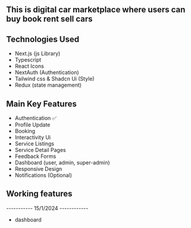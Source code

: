 ## This is digital car marketplace where users can buy book rent sell cars

## Technologies Used

- Next.js (js Library)
- Typescript
- React Icons
- NextAuth (Authentication)
- Tailwind css & Shadcn Ui (Style)
- Redux (state management)

## Main Key Features

- Authentication ✅
- Profile Update
- Booking
- Interactivity Ui
- Service Listings
- Service Detail Pages
- Feedback Forms
- Dashboard (user, admin, super-admin)
- Responsive Design
- Notifications (Optional)

## Working features

----------- 15/1/2024 ------------

- dashboard
